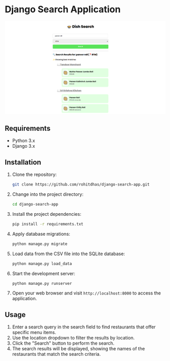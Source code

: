 # Django Search Application

![Screenshot](./public/app_ss.png)

## Requirements

- Python 3.x
- Django 3.x

## Installation

1. Clone the repository:

   ```bash
   git clone https://github.com/rohitdhas/django-search-app.git
   ```

2. Change into the project directory:

   ```bash
   cd django-search-app
   ```

3. Install the project dependencies:

   ```bash
   pip install -r requirements.txt
   ```

4. Apply database migrations:

   ```bash
   python manage.py migrate
   ```

5. Load data from the CSV file into the SQLite database:

   ```bash
   python manage.py load_data
   ```

6. Start the development server:

   ```bash
   python manage.py runserver
   ```

7. Open your web browser and visit `http://localhost:8000` to access the application.

## Usage

1. Enter a search query in the search field to find restaurants that offer specific menu items.
2. Use the location dropdown to filter the results by location.
3. Click the "Search" button to perform the search.
4. The search results will be displayed, showing the names of the restaurants that match the search criteria.
